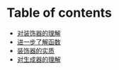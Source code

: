 # Table of contents

* [对装饰器的理解](README.md)
* [进一步了解函数](jin-yi-bu-le-jie-han-shu.md)
* [装饰器的实质](zhuang-shi-qi-de-shi-zhi.md)
* [对生成器的理解](dui-sheng-cheng-qi-de-li-jie.md)

